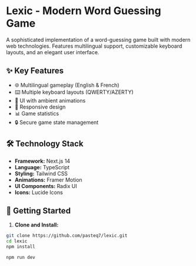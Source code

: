 # Lexic - Modern Word Guessing Game

A sophisticated implementation of a word-guessing game built with modern web technologies. Features multilingual support, customizable keyboard layouts, and an elegant user interface.

## ✨ Key Features

- 🌐 Multilingual gameplay (English & French)
- ⌨️ Multiple keyboard layouts (QWERTY/AZERTY)
- 🎨 UI with ambient animations
- 📱 Responsive design 
- 📊 Game statistics
- 🔒 Secure game state management

## 🛠️ Technology Stack

- **Framework:** Next.js 14
- **Language:** TypeScript
- **Styling:** Tailwind CSS
- **Animations:** Framer Motion
- **UI Components:** Radix UI
- **Icons:** Lucide Icons

## 🚀 Getting Started

1. **Clone and Install:**
```bash
git clone https://github.com/pasteq7/lexic.git
cd lexic
npm install
```

```bash
npm run dev
```


